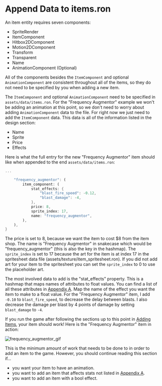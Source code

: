 # Append Data to items.ron

An item entity requires seven components:

- SpriteRender
- ItemComponent
- Hitbox2DComponent
- Motion2DComponent
- Transform
- Transparent
- Name
- AnimationComponent (Optional)

All of the components besides the `ItemComponent` and optional `AnimationComponent`
are consistent throughout all of the items, so they do not need to be specified
by you when adding a new item.

The `ItemComponent` and optional `AnimationComponent` need to be specified in
`assets/data/items.ron`. For the "Frequency Augmentor" example we won't be adding
an animation at this point, so we don't need to worry about adding
`AnimationComponent` data to the file. For right now we just need to add the
`ItemComponent` data. This data is all of the information listed in the design section:

- Name
- Sprite
- Price
- Effects

Here is what the full entry for the new "Frequency Augmentor" item should like
when appended to the end `assets/data/items.ron`:

```rust
...

    "frequency_augmentor": (
        item_component: (
            stat_effects: {
                "blast_fire_speed": -0.12,
                "blast_damage": -4,
            },
            price: 8,
            sprite_index: 17,
            name: "frequency_augmentor",
        ),
    ),
}
```

The price is set to 8, because we want the item to cost $8 from the item shop.
The name is "Frequency Augmentor" in snakecase which would be "frequency_augmentor"
(this is also the key in the hashmap). The `sprite_index` is set to 17 because
the art for the item is at index 17 in the spritesheet data file
(assets/texture/item_spritesheet.ron).
If you did not add art for your item to the spritesheet you can set the
`sprite_index` to 0 to use the placeholder art.

The most involved data to add is the "stat_effects" property. This is a hashmap
that maps names of attributes to float values. You can find a list of all these
attributes in [Appendix A](./stat_effects.md). Map the name of the effect you
want the item to make to a float value. For the "Frequency Augmentor" item,
I add  `-0.10` to `blast_fire_speed`, to decrease the delay between blasts. I
also decrease the damage per blast by 4 points of damage by setting
`blast_damage` to `-4`.

If you run the game after following the sections up to this point in [Adding Items](./add_item.md),
your item should work! Here is the "Frequency Augmentor" item in action:

![frequency_augmentor_gif](./assets/frequency_augmentor.gif)

This is the minimum amount of work that needs to be done to in order to add an item
to the game. However, you should continue reading this section if...

- you want your item to have an animation.
- you want to add an item that affects stats not listed in [Appendix A](./item_effects.md).
- you want to add an item with a bool effect.
